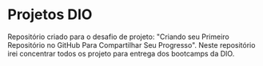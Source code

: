 # Projetos DIO

Repositório criado para o desafio de projeto: "Criando seu Primeiro Repositório no GitHub Para Compartilhar Seu Progresso".
Neste repositório irei concentrar todos os projeto para entrega dos bootcamps da DIO.
